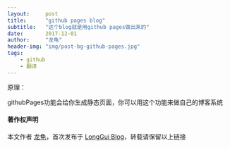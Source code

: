 ```yaml
---
layout:     post
title:      "github pages blog"
subtitle:   "这个blog就是用github pages做出来的"
date:       2017-12-01
author:     "龙龟"
header-img: "img/post-bg-github-pages.jpg"
tags:
    - github
    - 翻译
---
```



原理：

githubPages功能会给你生成静态页面，你可以用这个功能来做自己的博客系统



#### 著作权声明

本文作者 [龙龟](https://github.com/lgstudy "龙龟")，首次发布于 [LongGui Blog](http://lgstudy.github.io/blog/)，转载请保留以上链接
